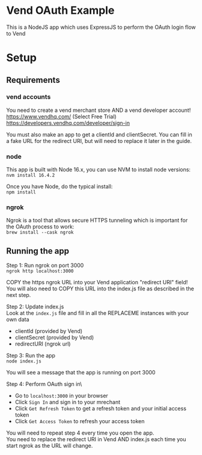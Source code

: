# Vend OAuth Example
This is a NodeJS app which uses ExpressJS to perform the OAuth login flow to Vend

# Setup
## Requirements
### vend accounts
You need to create a vend merchant store AND a vend developer account!
https://www.vendhq.com/ (Select Free Trial)
https://developers.vendhq.com/developer/sign-in 

You must also make an app to get a clientId and clientSecret.
You can fill in a fake URL for the redirect URI, but will need to replace it later in the guide.

### node
This app is built with Node 16.x, you can use NVM to install node versions:\
`nvm install 16.4.2`

Once you have Node, do the typical install:\
`npm install`

### ngrok
Ngrok is a tool that allows secure HTTPS tunneling which is important for the OAuth process to work:\
`brew install --cask ngrok`

## Running the app
Step 1: Run ngrok on port 3000\
`ngrok http localhost:3000`

COPY the https ngrok URL into your Vend application "redirect URI" field!\
You will also need to COPY this URL into the index.js file as described in the next step.

Step 2: Update index.js\
Look at the `index.js` file and fill in all the REPLACEME instances with your own data
- clientId (provided by Vend)
- clientSecret (provided by Vend)
- redirectURI (ngrok url)

Step 3: Run the app\
`node index.js`

You will see a message that the app is running on port 3000

Step 4: Perform OAuth sign in\
- Go to `localhost:3000` in your browser
- Click `Sign In` and sign in to your mrechant
- Click `Get Refresh Token` to get a refresh token and your initial access token
- Click `Get Access Token` to refresh your access token

You will need to repeat step 4 every time you open the app.\
You need to replace the redirect URI in Vend AND index.js each time you start ngrok as the URL will change.